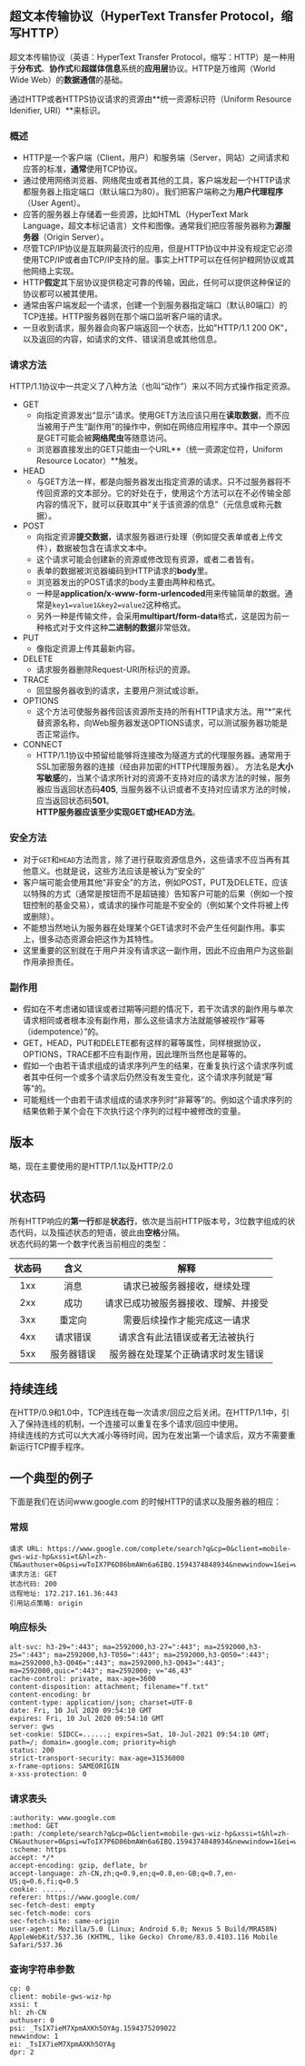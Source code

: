 ## 超文本传输协议（HyperText Transfer Protocol，缩写HTTP）
  
超文本传输协议（英语：HyperText Transfer Protocol，缩写：HTTP）是一种用于**分布式**、**协作式**和**超媒体信息**系统的**应用层**协议。HTTP是万维网（World Wide Web）的**数据通信**的基础。 

通过HTTP或者HTTPS协议请求的资源由**统一资源标识符（Uniform Resource Idenifier, URI）**来标识。

### 概述

- HTTP是一个客户端（Client，用户）和服务端（Server，网站）之间请求和应答的标准，**通常**使用TCP协议。
- 通过使用网络浏览器、网络爬虫或者其他的工具，客户端发起一个HTTP请求都服务器上指定端口（默认端口为80）。我们把客户端称之为**用户代理程序**（User Agent）。
- 应答的服务器上存储着一些资源，比如HTML（HyperText Mark Language，超文本标记语言）文件和图像。通常我们把应答服务器称为**源服务器**（Origin Server）。
- 尽管TCP/IP协议是互联网最流行的应用，但是HTTP协议中并没有规定它必须使用TCP/IP或者由TCP/IP支持的层。事实上HTTP可以在任何护粮网协议或其他网络上实现。
- HTTP**假定**其下层协议提供稳定可靠的传输，因此，任何可以提供这种保证的协议都可以被其使用。
- 通常由客户端发起一个请求，创建一个到服务器指定端口（默认80端口）的TCP连接。HTTP服务器则在那个端口监听客户端的请求。
- 一旦收到请求，服务器会向客户端返回一个状态，比如"HTTP/1.1 200 OK"，以及返回的内容，如请求的文件、错误消息或其他信息。


### 请求方法
HTTP/1.1协议中一共定义了八种方法（也叫“动作”）来以不同方式操作指定资源。
- GET
  - 向指定资源发出“显示”请求。使用GET方法应该只用在**读取数据**，而不应当被用于产生“副作用”的操作中，例如在网络应用程序中。其中一个原因是GET可能会被**网络爬虫**等随意访问。
  - 浏览器直接发出的GET只能由一个URL**（统一资源定位符，Uniform Resource Locator）**触发。
- HEAD
  - 与GET方法一样，都是向服务器发出指定资源的请求。只不过服务器将不传回资源的文本部分。它的好处在于，使用这个方法可以在不必传输全部内容的情况下，就可以获取其中“关于该资源的信息”（元信息或称元数据）。
- POST
  - 向指定资源**提交数据**，请求服务器进行处理（例如提交表单或者上传文件），数据被包含在请求文本中。
  - 这个请求可能会创建新的资源或修改现有资源，或者二者皆有。
  - 表单的数据被浏览器编码到HTTP请求的**body**里。
  - 浏览器发出的POST请求的body主要由两种和格式。
  - 一种是**application/x-www-form-urlencoded**用来传输简单的数据。通常是`key1=value1&key2=value2`这种格式。
  - 另外一种是传输文件，会采用**multipart/form-data**格式，这是因为前一种格式对于文件这种**二进制的数据**非常低效。
- PUT
  - 像指定资源上传其最新内容。
- DELETE
  - 请求服务器删除Request-URI所标识的资源。
- TRACE
  - 回显服务器收到的请求，主要用户测试或诊断。
- OPTIONS
  - 这个方法可使服务器传回该资源所支持的所有HTTP请求方法。用“\*”来代替资源名称，向Web服务器发送OPTIONS请求，可以测试服务器功能是否正常运作。
- CONNECT
  - HTTP/1.1协议中预留给能够将连接改为隧道方式的代理服务器。通常用于SSL加密服务器的连接（经由非加密的HTTP代理服务器）。
方法名是**大小写敏感**的，当某个请求所针对的资源不支持对应的请求方法的时候，服务器应当返回状态码**405**, 当服务器不认识或者不支持对应请求方法的时候，应当返回状态码**501**。  
**HTTP服务器应该至少实现GET或HEAD方法**。  

### 安全方法
- 对于`GET`和`HEAD`方法而言，除了进行获取资源信息外，这些请求不应当再有其他意义。也就是说，这些方法应该是被认为“安全的”
- 客户端可能会使用其他“非安全”的方法，例如POST，PUT及DELETE，应该以特殊的方式（通常是按钮而不是超链接）告知客户可能的后果（例如一个按钮控制的基金交易），或请求的操作可能是不安全的（例如某个文件将被上传或删除）。
- 不能想当然地认为服务器在处理某个GET请求时不会产生任何副作用。事实上，很多动态资源会把这作为其特性。
- 这里重要的区别就在于用户并没有请求这一副作用，因此不应由用户为这些副作用承担责任。

### 副作用
- 假如在不考虑诸如错误或者过期等问题的情况下，若干次请求的副作用与单次请求相同或者根本没有副作用，那么这些请求方法就能够被视作“幂等（idempotence）”的。
- GET，HEAD，PUT和DELETE都有这样的幂等属性，同样根据协议，OPTIONS，TRACE都不应有副作用，因此理所当然也是幂等的。
- 假如一个由若干请求组成的请求序列产生的结果，在重复执行这个请求序列或者其中任何一个或多个请求后仍然没有发生变化，这个请求序列就是“幂等”的。
- 可能粗线一个由若干请求组成的请求序列时“非幂等”的。例如这个请求序列的结果依赖于某个会在下次执行这个序列的过程中被修改的变量。

## 版本  
略，现在主要使用的是HTTP/1.1以及HTTP/2.0
## 状态码  

所有HTTP响应的**第一行**都是**状态行**，依次是当前HTTP版本号，3位数字组成的状态代码，以及描述状态的短语，彼此由**空格**分隔。  
状态代码的第一个数字代表当前相应的类型：
  
  状态码|含义|解释
  :---:|:---:|:---:
  1xx|消息|请求已被服务器接收，继续处理
  2xx|成功|请求已成功被服务器接收、理解、并接受
  3xx|重定向|需要后续操作才能完成这一请求
  4xx|请求错误|请求含有此法错误或者无法被执行
  5xx|服务器错误|服务器在处理某个正确请求时发生错误
  
## 持续连线
在HTTP/0.9和1.0中，TCP连线在每一次请求/回应之后关闭。在HTTP/1.1中，引入了保持连线的机制，一个连接可以重复在多个请求/回应中使用。  
持续连线的方式可以大大减小等待时间，因为在发出第一个请求后，双方不需要重新运行TCP握手程序。

## 一个典型的例子
下面是我们在访问www.google.com 的时候HTTP的请求以及服务器的相应：
### 常规
```
请求 URL: https://www.google.com/complete/search?q&cp=0&client=mobile-gws-wiz-hp&xssi=t&hl=zh-CN&authuser=0&psi=wToIX7P6D86bmAWn6a6IBQ.1594374848934&newwindow=1&ei=wToIX7P6D86bmAWn6a6IBQ&dpr=2
请求方法: GET
状态代码: 200 
远程地址: 172.217.161.36:443
引用站点策略: origin
```
### 响应标头
```
alt-svc: h3-29=":443"; ma=2592000,h3-27=":443"; ma=2592000,h3-25=":443"; ma=2592000,h3-T050=":443"; ma=2592000,h3-Q050=":443"; ma=2592000,h3-Q046=":443"; ma=2592000,h3-Q043=":443"; ma=2592000,quic=":443"; ma=2592000; v="46,43"
cache-control: private, max-age=3600
content-disposition: attachment; filename="f.txt"
content-encoding: br
content-type: application/json; charset=UTF-8
date: Fri, 10 Jul 2020 09:54:10 GMT
expires: Fri, 10 Jul 2020 09:54:10 GMT
server: gws
set-cookie: SIDCC=......; expires=Sat, 10-Jul-2021 09:54:10 GMT; path=/; domain=.google.com; priority=high
status: 200
strict-transport-security: max-age=31536000
x-frame-options: SAMEORIGIN
x-xss-protection: 0
```

### 请求表头
```
:authority: www.google.com
:method: GET
:path: /complete/search?q&cp=0&client=mobile-gws-wiz-hp&xssi=t&hl=zh-CN&authuser=0&psi=wToIX7P6D86bmAWn6a6IBQ.1594374848934&newwindow=1&ei=wToIX7P6D86bmAWn6a6IBQ&dpr=2
:scheme: https
accept: */*
accept-encoding: gzip, deflate, br
accept-language: zh-CN,zh;q=0.9,en;q=0.8,en-GB;q=0.7,en-US;q=0.6,fi;q=0.5
cookie: ......
referer: https://www.google.com/
sec-fetch-dest: empty
sec-fetch-mode: cors
sec-fetch-site: same-origin
user-agent: Mozilla/5.0 (Linux; Android 6.0; Nexus 5 Build/MRA58N) AppleWebKit/537.36 (KHTML, like Gecko) Chrome/83.0.4103.116 Mobile Safari/537.36
```
### 查询字符串参数
```q: 
cp: 0
client: mobile-gws-wiz-hp
xssi: t
hl: zh-CN
authuser: 0
psi: _TsIX7ieM7XpmAXKh5OYAg.1594375209022
newwindow: 1
ei: _TsIX7ieM7XpmAXKh5OYAg
dpr: 2

```
